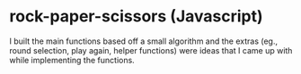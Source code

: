 # rock-paper-scissors (Javascript)

I built the main functions based off a small algorithm and the extras (eg., round selection, play again, helper functions) were ideas that I came up with while implementing the functions.

